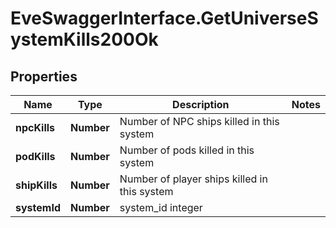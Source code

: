 # EveSwaggerInterface.GetUniverseSystemKills200Ok

## Properties
Name | Type | Description | Notes
------------ | ------------- | ------------- | -------------
**npcKills** | **Number** | Number of NPC ships killed in this system | 
**podKills** | **Number** | Number of pods killed in this system | 
**shipKills** | **Number** | Number of player ships killed in this system | 
**systemId** | **Number** | system_id integer | 


